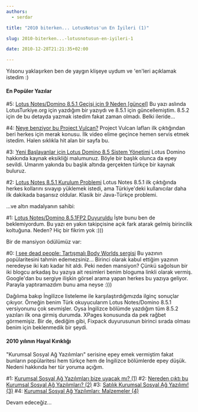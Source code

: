 ```yaml
---
authors:
  - serdar

title: "2010 biterken... LotusNotus'un En İyileri (1)"

slug: 2010-biterken...-lotusnotusun-en-iyileri-1

date: 2010-12-28T21:21:35+02:00

---
```


Yılsonu yaklaşırken ben de yaygın klişeye uydum ve 'en'leri açıklamak istedim :)
<!-- more -->

#### En Popüler Yazılar


#5: [Lotus Notes/Domino 8.5.1 Geçişi için 9 Neden \[güncel\]](2010-01-lotus-notesdomino-8.5.1-gecisi-icin-9-neden-[guncel].md "Lotus Notes/Domino 8.5.1 Geçişi için 9 Neden [güncel]")
Bu yazı aslında LotusTurkiye.org için yazdığım bir yazıydı ve 8.5.1 için güncellemiştim. 8.5.2 için de bu detayda yazmak istedim fakat zaman olmadı. Belki ileride...

#4: [Neye benziyor bu Project Vulcan?](2010-04-neye-benziyor-bu-project-vulcan.md "Neye benziyor bu Project Vulcan?")
Project Vulcan lafları ilk çıktığından beri herkes için merak konusu. İlk video elime geçince hemen servis etmek istedim. Halen sıklıkla hit alan bir sayfa bu.

#3: [Yeni Başlayanlar için Lotus Domino 8.5 Sistem Yönetimi](2010-04-yeni-baslayanlar-icin-lotus-domino-8.5-sistem-yonetimi.md "Yeni Başlayanlar için Lotus Domino 8.5 Sistem Yönetimi")
Lotus Domino hakkında kaynak eksikliği malumunuz. Böyle bir başlık olunca da epey sevildi. Umarım yakında bu başlık altında gerçekten türkçe bir kaynak buluruz.

#2: [Lotus Notes 8.5.1 Kurulum Problemi](2010-01-lotus-notes-8.5.1-kurulum-problemi.md "Lotus Notes 8.5.1 Kurulum Problemi")
Lotus Notes 8.5.1 ilk çıktığında herkes kollarını sıvayıp yüklemek istedi, ama Türkiye'deki kullanıcılar daha ilk dakikada başarısız oldular. Klasik bir Java-Türkçe problemi.

...ve altın madalyanın sahibi:

#1: [Lotus Notes/Domino 8.5.1FP2 Duyuruldu](2010-03-lotus-notesdomino-8.5.1fp2-duyuruldu.md "Lotus Notes/Domino 8.5.1FP2 Duyuruldu")
İşte bunu ben de beklemiyordum. Bu yazı en yakın takipçisine açık fark atarak gelmiş birincilik koltuğuna. Neden? Hiç bir fikrim yok :)))

Bir de mansiyon ödülümüz var:

#0: [I see dead people: Tartışmalı Body Worlds sergisi](2010-07-i-see-dead-people-tartismali-body-worlds-sergisi.md "I see dead people: Tartışmalı Body Worlds sergisi")
Bu yazının popülaritesini tahmin edemezsiniz... Birinci olarak kabul ettiğim yazının neredeyse iki katı kadar hit aldı. Peki neden mansiyon? Çünkü sağolsun bir iki blogcu arkadaş bu yazıya ait resimleri benim bloguma linkli olarak vermiş. Google'dan bu sergiye ilişkin görsel arama yapan herkes bu yazıya geliyor. Parayla yaptıramazdım bunu ama neyse :)))

Dağılıma bakıp İngilizce listeleme ile karşılaştırdığımızda ilginç sonuçlar çıkıyor. Örneğin benim Türk okuyucularım Lotus Notes/Domino 8.5.1 versiyonunu çok sevmişler. Oysa İngilizce bölümde yazdığım tüm 8.5.2 yazıları ilk ona girmiş durumda. XPages konusunda da pek rağbet görmemişiz. Bir de, dediğim gibi, Fixpack duyurusunun birinci sırada olması benim için beklenmedik bir şeydi.

#### 2010 yılının Hayal Kırıklığı

"Kurumsal Sosyal Ağ Yazılımları" serisine epey emek vermiştim fakat bunların popülaritesi hem türkçe hem de İngilizce bölümlerde epey düşük. Nedeni hakkında her tür yoruma açığım.

#1: [Kurumsal Sosyal Ağ Yazılımları bize uyacak mı? (1)](2010-04-kurumsal-sosyal-ag-yazilimlari-bize-uyacak-mi-1.md "Kurumsal Sosyal Ağ Yazılımları bize uyacak mı? (1)")
#2: [Nereden çıktı bu Kurumsal Sosyal Ağ Yazılımları? (2)](2010-04-nereden-cikti-bu-kurumsal-sosyal-ag-yazilimlari-2.md "Nereden çıktı bu Kurumsal Sosyal Ağ Yazılımları? (2)")
#3: [Satılık Kurumsal Sosyal Ağ Yazılımı! (3)](2010-05-satilik-kurumsal-sosyal-ag-yazilimi-3.md "Satılık Kurumsal Sosyal Ağ Yazılımı! (3)")
#4: [Kurumsal Sosyal Ağ Yazılımları: Malzemeler (4)](2010-06-kurumsal-sosyal-ag-yazilimlari-malzemeler-4.md "Kurumsal Sosyal Ağ Yazılımları: Malzemeler (4)")

Devam edeceğiz...
